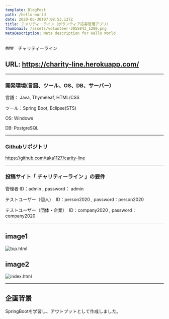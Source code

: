 ```yaml
---
template: BlogPost
path: /hello-world
date: 2020-06-30T07:08:53.137Z
title: チャリティーライン（ボランティア応募管理アプリ）
thumbnail: /assets/volunteer-2055043_1280.png
metaDescription: Meta description for Hello World
---
```


###　チャリティーライン

## URL: https://charity-line.herokuapp.com/

---
### 開発環境(言語、ツール、OS、DB、サーバー）
言語： Java, Thymeleaf, HTML/CSS

ツール：Spring Boot, Eclipse(STS)

OS: Windows

DB: PostgreSQL

---

### Githubリポジトリ
https://github.com/taka1127/carity-line

--- 
### 投稿サイト「 チャリティーライン 」の要件

管理者 ID：admin , password： admin

テストユーザー（個人）　ID：person2020 , password：person2020

テストユーザー（団体・企業）　ID：company2020 , password：company2020

---

## image1

![top.html](/assets/a4db612c148d883b2861efcf6fc3f517.png) 

## image2

![index.html](/assets/6530fa04b81f2b7af459d38c9934ef7f.png) 

---

## 企画背景
SpringBootを学習し、アウトプットとして作成しました。

